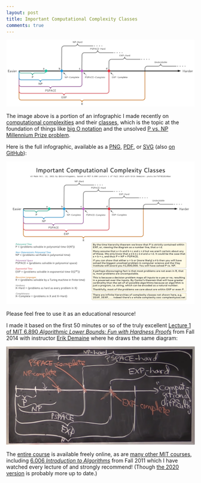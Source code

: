 ```yaml
---
layout: post
title: Important Computational Complexity Classes
comments: true
---
```


[![computational complexities diagram](/assets/complexities/complexities.png)](/assets/complexities/complexities.png)

The image above is a portion of an infographic I made recently on
[computational complexities](https://en.wikipedia.org/wiki/Computational_complexity_theory) and their
[classes](https://en.wikipedia.org/wiki/Complexity_class),
which is the topic at the foundation of things like [big O notation](https://en.wikipedia.org/wiki/Big_O_notation)
and the unsolved [P vs. NP](https://en.wikipedia.org/wiki/P_versus_NP_problem)
[Millennium Prize problem](https://www.claymath.org/millennium-problems).

Here is the full infographic, available as a [PNG](/assets/complexities/complexity_classes.png),
[PDF](/assets/complexities/complexity_classes.pdf),
or  [SVG](/assets/complexities/complexity_classes.svg)
(also [on GitHub](https://github.com/discretegames/discretegames.github.io/tree/main/assets/complexities)):

[![Important Computational Complexity Classes infographic](/assets/complexities/complexity_classes.png)
](/assets/complexities/complexity_classes.png)

Please feel free to use it as an educational resource!

I made it based on the first 50 minutes or so of the truly excellent
[Lecture 1 of MIT 6.890 *Algorithmic Lower Bounds: Fun with Hardness Proofs*](https://youtu.be/7d73E1DiH0w) from Fall 2014
with instructor [Erik Demaine](https://en.wikipedia.org/wiki/Erik_Demaine) where he draws the same diagram:

[![blackboard diagram from lecture video](/assets/complexities/blackboard.png)
](https://youtu.be/7d73E1DiH0w?t=1749)

The [entire course](https://ocw.mit.edu/courses/electrical-engineering-and-computer-science/6-890-algorithmic-lower-bounds-fun-with-hardness-proofs-fall-2014/index.htm)
is available freely online, as are [many other MIT courses](https://ocw.mit.edu/courses/most-visited-courses/),
including [6.006 *Introduction to Algorithms*](https://www.youtube.com/playlist?list=PLUl4u3cNGP61Oq3tWYp6V_F-5jb5L2iHb)
from Fall 2011 which I have watched every lecture of and strongly recommend!
(Though [the 2020 version](https://ocw.mit.edu/courses/electrical-engineering-and-computer-science/6-006-introduction-to-algorithms-spring-2020/) is probably more up to date.)
